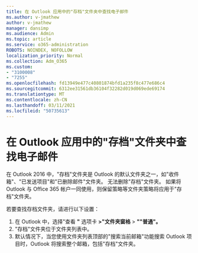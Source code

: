 ```yaml
---
title: 在 Outlook 应用中的"存档"文件夹中查找电子邮件
ms.author: v-jmathew
author: v-jmathew
manager: dansimp
ms.audience: Admin
ms.topic: article
ms.service: o365-administration
ROBOTS: NOINDEX, NOFOLLOW
localization_priority: Normal
ms.collection: Adm_O365
ms.custom:
- "3100008"
- "7255"
ms.openlocfilehash: fd13949e477c40801874bfd1a235f8c477e686c4
ms.sourcegitcommit: 6312ee31561db36104f32282d019d069ede69174
ms.translationtype: MT
ms.contentlocale: zh-CN
ms.lasthandoff: 03/11/2021
ms.locfileid: "50735613"
---
```

# <a name="find-email-in-archive-folder-in-outlook-app"></a>在 Outlook 应用中的"存档"文件夹中查找电子邮件

在 Outlook 2016 中，"存档"文件夹是 Outlook 的默认文件夹之一，如"收件箱"、"已发送项目"和"已删除邮件"文件夹。 无法删除"存档"文件夹。 如果将 Outlook 与 Office 365 帐户一同使用，则保留策略等文件夹策略将应用于"存档"文件夹。

若要查找存档文件夹，请进行以下设置：

1. 在 Outlook 中，选择"查看 **"** 选项卡 **>"文件夹窗格**  >  **""普通"。**
2. "存档"文件夹位于文件夹列表中。
3. 默认情况下，当您使用文件夹列表顶部的"搜索当前邮箱"功能搜索 Outlook 项目时，Outlook 将搜索整个邮箱，包括"存档"文件夹。
